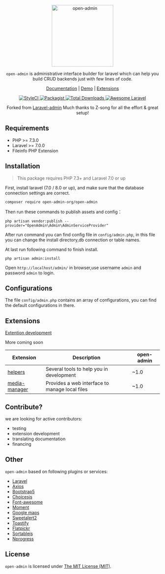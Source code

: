 <p align="center">
<a href="https://open-admin.org/">
<img src="https://open-admin.org/gfx/logo.png" alt="open-admin" style="height:200px;">
</a>

<p align="center"><code>open-admin</code> is administrative interface builder for laravel which can help you build CRUD backends just with few lines of code.</p>

<p align="center">
<a href="https://open-admin.org/docs">Documentation</a> |
<a href="https://demo.open-admin.org">Demo</a> |
<a href="#extensions">Extensions</a>
</p>

<p align="center">
    <a href="https://styleci.io/repos/365864806">
        <img src="https://styleci.io/repos/365864806/shield" alt="StyleCI">
    </a>
    <a href="https://packagist.org/packages/open-admin-org/open-admin">
        <img src="https://img.shields.io/github/license/open-admin-org/open-admin.svg?style=flat-square&color=brightgreen" alt="Packagist">
    </a>
    <a href="https://packagist.org/packages/open-admin-org/open-admin">
        <img src="https://img.shields.io/packagist/dt/open-admin-org/open-admin.svg?style=flat-square" alt="Total Downloads">
    </a>
    <a href="https://github.com/open-admin-org/open-admin">
        <img src="https://img.shields.io/badge/Awesome-Laravel-brightgreen.svg?style=flat-square" alt="Awesome Laravel">
    </a>
<!--
    <a href="#backers" alt="sponsors on Open Collective">
        <img src="https://opencollective.com/open-admin/backers/badge.svg?style=flat-square" />
    </a>
    <a href="https://www.paypal.me/wishbone-prductions" alt="Paypal donate">
        <img src="https://img.shields.io/badge/Donate-Paypal-green.svg?style=flat-square" />
    </a>-->
</div>

<p align="center">
    Forked from <a href="https://github.com/zsong/laravel-admin">Laravel-admin</a> Much thanks to Z-song for all the effort & great setup!
</p>




Requirements
------------
 - PHP >= 7.3.0
 - Laravel >= 7.0.0
 - Fileinfo PHP Extension

Installation
------------

> This package requires PHP 7.3+ and Laravel 7.0 or up

First, install laravel (7.0 / 8.0 or up), and make sure that the database connection settings are correct.

```
composer require open-admin-org/open-admin
```

Then run these commands to publish assets and config：

```
php artisan vendor:publish --provider="OpenAdmin\Admin\AdminServiceProvider"
```
After run command you can find config file in `config/admin.php`, in this file you can change the install directory,db connection or table names.

At last run following command to finish install.
```
php artisan admin:install
```

Open `http://localhost/admin/` in browser,use username `admin` and password `admin` to login.

Configurations
------------
The file `config/admin.php` contains an array of configurations, you can find the default configurations in there.

## Extensions
<a href="https://laravel-admin.org/docs/en/extension-development">Extention development</a>

More coming soon


| Extension                                        | Description                              | open-admin                              |
| ------------------------------------------------ | ---------------------------------------- |---------------------------------------- |
| [helpers](https://github.com/open-admin-org/helpers)             | Several tools to help you in development | ~1.0 |
| [media-manager](https://github.com/open-admin-org/media-manager) | Provides a web interface to manage local files          | ~1.0 |
<!--
| [api-tester](https://github.com/open-admin-extensions/api-tester) | Help you to test the local laravel APIs          |~1.5 |
| [scheduling](https://github.com/open-admin-extensions/scheduling) | Scheduling task manager for open-admin          |~1.5 |
| [redis-manager](https://github.com/open-admin-extensions/redis-manager) | Redis manager for open-admin          |~1.5 |
| [backup](https://github.com/open-admin-extensions/backup) | An admin interface for managing backups          |~1.5 |
| [log-viewer](https://github.com/open-admin-extensions/log-viewer) | Log viewer for laravel           |~1.5 |
| [config](https://github.com/open-admin-extensions/config) | Config manager for open-admin          |~1.5 |
| [reporter](https://github.com/open-admin-extensions/reporter) | Provides a developer-friendly web interface to view the exception          |~1.5 |
| [wangEditor](https://github.com/open-admin-extensions/wangEditor) | A rich text editor based on [wangeditor](http://www.wangeditor.com/)         |~1.6 |
| [summernote](https://github.com/open-admin-extensions/summernote) | A rich text editor based on [summernote](https://summernote.org/)          |~1.6 |
| [china-distpicker](https://github.com/open-admin-extensions/china-distpicker) | 一个基于[distpicker](https://github.com/fengyuanchen/distpicker)的中国省市区选择器          |~1.6 |
| [simplemde](https://github.com/open-admin-extensions/simplemde) | A markdown editor based on [simplemde](https://github.com/sparksuite/simplemde-markdown-editor)          |~1.6 |
| [phpinfo](https://github.com/open-admin-extensions/phpinfo) | Integrate the `phpinfo` page into open-admin          |~1.6 |
| [php-editor](https://github.com/open-admin-extensions/php-editor) <br/> [python-editor](https://github.com/open-admin-extensions/python-editor) <br/> [js-editor](https://github.com/open-admin-extensions/js-editor)<br/> [css-editor](https://github.com/open-admin-extensions/css-editor)<br/> [clike-editor](https://github.com/open-admin-extensions/clike-editor)| Several programing language editor extensions based on code-mirror          |~1.6 |
| [star-rating](https://github.com/open-admin-extensions/star-rating) | Star Rating extension for open-admin          |~1.6 |
| [json-editor](https://github.com/open-admin-extensions/json-editor) | JSON Editor for Open-admin          |~1.6 |
| [grid-lightbox](https://github.com/open-admin-extensions/grid-lightbox) | Turn your grid into a lightbox & gallery          |~1.6 |
| [daterangepicker](https://github.com/open-admin-extensions/daterangepicker) | Integrates daterangepicker into open-admin          |~1.6 |
| [sparkline](https://github.com/open-admin-extensions/sparkline) | Integrates jQuery sparkline into open-admin          |~1.6 |
| [chartjs](https://github.com/open-admin-extensions/chartjs) | Use Chartjs in open-admin          |~1.6 |
| [echarts](https://github.com/open-admin-extensions/echarts) | Use Echarts in open-admin          |~1.6 |
| [simditor](https://github.com/open-admin-extensions/simditor) | Integrates simditor full-rich editor into open-admin          |~1.6 |
| [cropper](https://github.com/open-admin-extensions/cropper) | A simple jQuery image cropping plugin.          |~1.6 |
| [composer-viewer](https://github.com/open-admin-extensions/composer-viewer) | A web interface of composer packages in laravel.          |~1.6 |
| [data-table](https://github.com/open-admin-extensions/data-table) | Advanced table widget for open-admin |~1.6 |
| [watermark](https://github.com/open-admin-extensions/watermark) | Text watermark for open-admin |~1.6 |
| [google-authenticator](https://github.com/ylic/open-admin-google-authenticator) | Google authenticator |~1.6 |
-->

## Contribute?
 we are looking for active contributors:
 - testing
 - extension development
 - translating documentation
 - financing

Other
------------
`open-admin` based on following plugins or services:

+ [Laravel](https://laravel.com/)
+ [Axios](https://github.com/axios/axios)
+ [Bootstrap5](https://getbootstrap.com/docs/5.0/getting-started/introduction/)
+ [Choicesjs](https://github.com/Choices-js/Choices)
+ [Font-awesome](http://fontawesome.io)
+ [Moment](http://momentjs.com/)
+ [Google maps](https://www.google.com/maps)
+ [Sweetalert2](https://github.com/sweetalert2/sweetalert2)
+ [Toastify](https://github.com/apvarun/toastify-js)
+ [Flatpickr](https://github.com/flatpickr/flatpickr)
+ [Sortablejs](https://github.com/SortableJS/Sortable)
+ [Nprogress](https://ricostacruz.com/nprogress/)

License
------------
`open-admin` is licensed under [The MIT License (MIT)](LICENSE).
